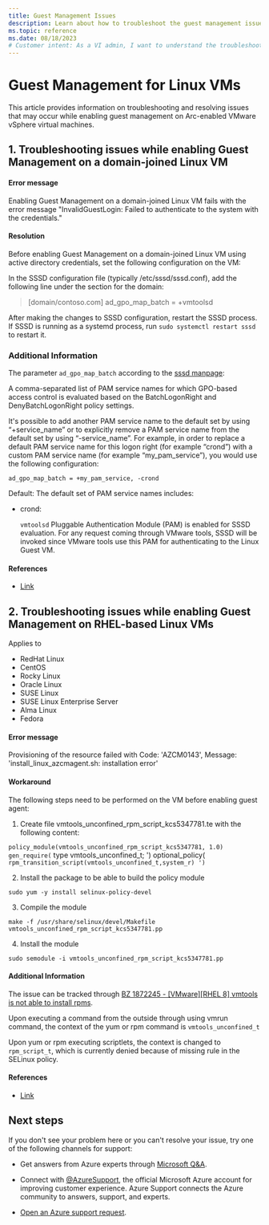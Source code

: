 ```yaml
---
title: Guest Management Issues
description: Learn about how to troubleshoot the guest management issues for Arc-enabled VMware vSphere.
ms.topic: reference
ms.date: 08/18/2023
# Customer intent: As a VI admin, I want to understand the troubleshooting process for guest management issues.
---
```

# Guest Management for Linux VMs

This article provides information on troubleshooting and resolving issues that may occur while enabling guest management on Arc-enabled VMware vSphere virtual machines.  

## 1. Troubleshooting issues while enabling Guest Management on a domain-joined Linux VM

#### Error message 
Enabling Guest Management on a domain-joined Linux VM fails with the error message "InvalidGuestLogin: Failed to authenticate to the system with the credentials."

#### Resolution 
Before enabling Guest Management on a domain-joined Linux VM using active directory credentials, set the following configuration on the VM:

In the SSSD configuration file (typically /etc/sssd/sssd.conf), add the following line under the section for the domain:

> [domain/contoso.com]
> ad_gpo_map_batch = +vmtoolsd

After making the changes to SSSD configuration, restart the SSSD process. If SSSD is running as a systemd process, run `sudo systemctl restart sssd` to restart it.

### Additional Information

The parameter `ad_gpo_map_batch` according to the [sssd manpage](https://jhrozek.fedorapeople.org/sssd/1.13.4/man/sssd-ad.5.html):

A comma-separated list of PAM service names for which GPO-based access control is evaluated based on the BatchLogonRight and DenyBatchLogonRight policy settings.

It's possible to add another PAM service name to the default set by using “+service_name” or to explicitly remove a PAM service name from the default set by using “-service_name”. For example, in order to replace a default PAM service name for this logon right (for example “crond”) with a custom PAM service name (for example “my_pam_service”), you would use the following configuration:

`ad_gpo_map_batch = +my_pam_service, -crond`

Default: The default set of PAM service names includes:

- crond:

    `vmtoolsd` Pluggable Authentication Module (PAM) is enabled for SSSD evaluation. For any request coming through VMware tools, SSSD will be invoked since VMware tools use this PAM for authenticating to the Linux Guest VM.

#### References

- [Link](https://communities.vmware.com/t5/VMware-PowerCLI-Discussions/Invoke-VMScript-to-an-domain-joined-Ubuntu-VM/td-p/2257554) 


## 2. Troubleshooting issues while enabling Guest Management on RHEL-based Linux VMs

Applies to 

- RedHat Linux
- CentOS
- Rocky Linux
- Oracle Linux
- SUSE Linux
- SUSE Linux Enterprise Server
- Alma Linux
- Fedora


#### Error message
Provisioning of the resource failed with Code: 'AZCM0143', Message: 'install_linux_azcmagent.sh: installation error'

#### Workaround

The following steps need to be performed on the VM before enabling guest agent:

1. Create file vmtools_unconfined_rpm_script_kcs5347781.te with the following content:

`policy_module(vmtools_unconfined_rpm_script_kcs5347781, 1.0) 
gen_require(`
    type vmtools_unconfined_t;
')
optional_policy(`
    rpm_transition_script(vmtools_unconfined_t,system_r)
')`

2. Install the package to be able to build the policy module

`sudo yum -y install selinux-policy-devel`

3. Compile the module

`make -f /usr/share/selinux/devel/Makefile vmtools_unconfined_rpm_script_kcs5347781.pp`

4. Install the module

`sudo semodule -i vmtools_unconfined_rpm_script_kcs5347781.pp`

#### Additional Information

The issue can be tracked through [BZ 1872245 - [VMware][RHEL 8] vmtools is not able to install rpms](https://bugzilla.redhat.com/show_bug.cgi?id=1872245).

Upon executing a command from the outside through using vmrun command, the context of the yum or rpm command is `vmtools_unconfined_t`

Upon yum or rpm executing scriptlets, the context is changed to `rpm_script_t`, which is currently denied because of missing rule in the SELinux policy.

#### References

- [Link](https://access.redhat.com/solutions/5347781)


## Next steps

If you don't see your problem here or you can't resolve your issue, try one of the following channels for support:

- Get answers from Azure experts through [Microsoft Q&A](/answers/topics/azure-arc.html).

- Connect with [@AzureSupport](https://twitter.com/azuresupport), the official Microsoft Azure account for improving customer experience. Azure Support connects the Azure community to answers, support, and experts.

- [Open an Azure support request](../../azure-portal/supportability/how-to-create-azure-support-request.md).